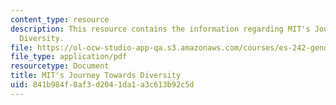 ```yaml
---
content_type: resource
description: This resource contains the information regarding MIT's Journey Towards
  Diversity.
file: https://ol-ocw-studio-app-qa.s3.amazonaws.com/courses/es-242-gender-issues-in-academics-and-academia-spring-2004/841b984f8af3d2041da1a3c613b92c5d_MITES_242S04_ses11.pdf
file_type: application/pdf
resourcetype: Document
title: MIT's Journey Towards Diversity
uid: 841b984f-8af3-d204-1da1-a3c613b92c5d
---
```

